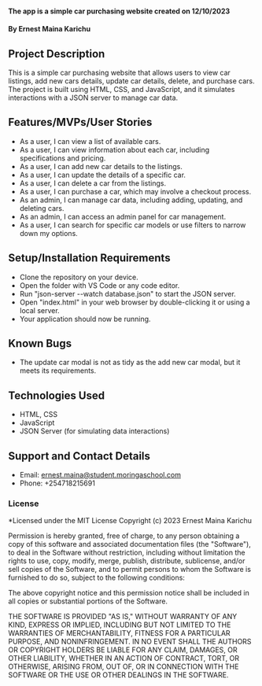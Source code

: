 #### The app is a simple car purchasing website created on 12/10/2023
#### **By Ernest Maina Karichu**
## Project Description
This is a simple car purchasing website that allows users to view car listings, add new cars details, update car details, delete, and purchase cars. The project is built using HTML, CSS, and JavaScript, and it simulates interactions with a JSON server to manage car data.

## Features/MVPs/User Stories
- As a user, I can view a list of available cars.
- As a user, I can view  information about each car, including specifications and pricing.
- As a user, I can add new car details to the listings.
- As a user, I can update the details of a specific car.
- As a user, I can delete a car from the listings.
- As a user, I can purchase a car, which may involve a checkout process.
- As an admin, I can manage car data, including adding, updating, and deleting cars.
- As an admin, I can access an admin panel for car management.
- As a user, I can search for specific car models or use filters to narrow down my options.

## Setup/Installation Requirements
- Clone the repository on your device.
- Open the folder with VS Code or any code editor.
- Run "json-server --watch database.json" to start the JSON server.
- Open "index.html" in your web browser by double-clicking it or using a local server.
- Your application should now be running.

## Known Bugs
- The update car modal is not as tidy as the add new car modal, but it meets its requirements.

## Technologies Used
- HTML, CSS
- JavaScript
- JSON Server (for simulating data interactions)

## Support and Contact Details
- Email: ernest.maina@student.moringaschool.com
- Phone: +254718215691

### License
*Licensed under the MIT License
Copyright (c) 2023 Ernest Maina Karichu

Permission is hereby granted, free of charge, to any person obtaining a copy of this software and associated documentation files (the "Software"), to deal in the Software without restriction, including without limitation the rights to use, copy, modify, merge, publish, distribute, sublicense, and/or sell copies of the Software, and to permit persons to whom the Software is furnished to do so, subject to the following conditions:

The above copyright notice and this permission notice shall be included in all copies or substantial portions of the Software.

THE SOFTWARE IS PROVIDED "AS IS," WITHOUT WARRANTY OF ANY KIND, EXPRESS OR IMPLIED, INCLUDING BUT NOT LIMITED TO THE WARRANTIES OF MERCHANTABILITY, FITNESS FOR A PARTICULAR PURPOSE, AND NONINFRINGEMENT. IN NO EVENT SHALL THE AUTHORS OR COPYRIGHT HOLDERS BE LIABLE FOR ANY CLAIM, DAMAGES, OR OTHER LIABILITY, WHETHER IN AN ACTION OF CONTRACT, TORT, OR OTHERWISE, ARISING FROM, OUT OF, OR IN CONNECTION WITH THE SOFTWARE OR THE USE OR OTHER DEALINGS IN THE SOFTWARE.
